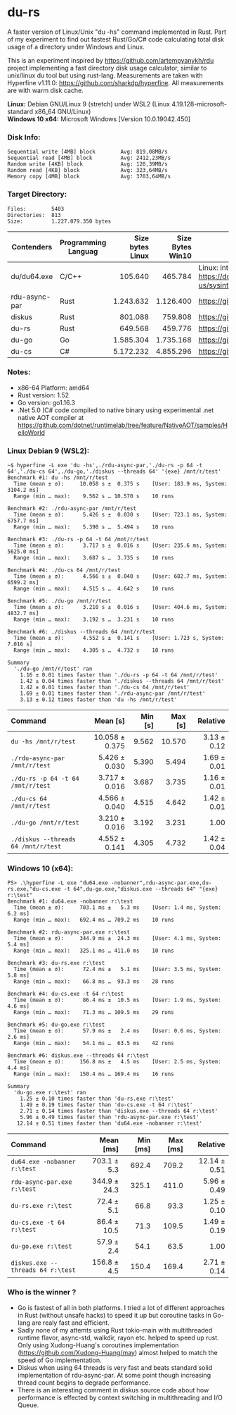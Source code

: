 # du-rs
A faster version of Linux/Unix "du -hs" command implemented in Rust. Part of my experiment to find out fastest Rust/Go/C# code calculating total disk usage of a directory under Windows and Linux.

This is an experiment inspired by https://github.com/artempyanykh/rdu project implementing a fast directory disk usage calculator, similar to unix/linux du tool but using rust-lang. Measurements are taken with Hyperfine v1.11.0: https://github.com/sharkdp/hyperfine. All measurements are with warm disk cache.

**Linux:** Debian GNU/Linux 9 (stretch) under WSL2 (Linux 4.19.128-microsoft-standard x86_64 GNU/Linux)<br/>
**Windows 10 x64:** Microsoft Windows [Version 10.0.19042.450]

### Disk Info:
```
Sequential write [4MB] block        Avg: 819,08MB/s
Sequential read [4MB] block         Avg: 2412,23MB/s
Random write [4KB] block            Avg: 120,39MB/s
Random read [4KB] block             Avg: 323,64MB/s
Memory copy [4MB] block             Avg: 3703,64MB/s
```

### Target Directory:
```
Files:        5403
Directories:  813
Size:         1.227.079.350 bytes
```

|Contenders    | Programming Languag|  Size bytes Linux |  Size Bytes Win10 | Repo|
|----------    | -------------------|  -----------------:| ---------------:|-----|
|du/du64.exe   |  C/C++             |  105.640          |     465.784       | Linux: internal /usr/bin/du, Windows: https://docs.microsoft.com/en-us/sysinternals/downloads/du|
|rdu-async-par |  Rust				|1.243.632			|	1.126.400    	| https://github.com/artempyanykh/rdu|
|diskus        |  Rust				|801.088			|	759.808		 	| https://github.com/sharkdp/diskus  |
|du-rs         |  Rust				|649.568			|	459.776		 	| https://github.com/oyundev/du-rs	 |
|du-go         |  Go				|  1.585.304		|		1.735.168	| https://github.com/oyundev/du-go   |
|du-cs         |  C#				|  5.172.232		|		4.855.296	| https://github.com/oyundev/du-cs   |

### Notes:
 
* x86-64 Platform: amd64<br> 
* Rust version: 1.52<br>
* Go version: go1.16.3<br>
* .Net 5.0 (C# code compiled to native binary using experimental .net native AOT compiler at https://github.com/dotnet/runtimelab/tree/feature/NativeAOT/samples/HelloWorld
 
### Linux Debian 9 (WSL2):
```
~$ hyperfine -L exe 'du -hs',./rdu-async-par,'./du-rs -p 64 -t 64','./du-cs 64',./du-go,'./diskus --threads 64' '{exe} /mnt/r/test'
Benchmark #1: du -hs /mnt/r/test
  Time (mean ± σ):     10.058 s ±  0.375 s    [User: 183.9 ms, System: 3104.2 ms]
  Range (min … max):    9.562 s … 10.570 s    10 runs

Benchmark #2: ./rdu-async-par /mnt/r/test
  Time (mean ± σ):      5.426 s ±  0.030 s    [User: 723.1 ms, System: 6757.7 ms]
  Range (min … max):    5.390 s …  5.494 s    10 runs

Benchmark #3: ./du-rs -p 64 -t 64 /mnt/r/test
  Time (mean ± σ):      3.717 s ±  0.016 s    [User: 235.6 ms, System: 5625.0 ms]
  Range (min … max):    3.687 s …  3.735 s    10 runs

Benchmark #4: ./du-cs 64 /mnt/r/test
  Time (mean ± σ):      4.566 s ±  0.040 s    [User: 682.7 ms, System: 6599.2 ms]
  Range (min … max):    4.515 s …  4.642 s    10 runs

Benchmark #5: ./du-go /mnt/r/test
  Time (mean ± σ):      3.210 s ±  0.016 s    [User: 404.6 ms, System: 4832.7 ms]
  Range (min … max):    3.192 s …  3.231 s    10 runs

Benchmark #6: ./diskus --threads 64 /mnt/r/test
  Time (mean ± σ):      4.552 s ±  0.141 s    [User: 1.723 s, System: 7.016 s]
  Range (min … max):    4.305 s …  4.732 s    10 runs

Summary
  './du-go /mnt/r/test' ran
    1.16 ± 0.01 times faster than './du-rs -p 64 -t 64 /mnt/r/test'
    1.42 ± 0.04 times faster than './diskus --threads 64 /mnt/r/test'
    1.42 ± 0.01 times faster than './du-cs 64 /mnt/r/test'
    1.69 ± 0.01 times faster than './rdu-async-par /mnt/r/test'
    3.13 ± 0.12 times faster than 'du -hs /mnt/r/test'
```    
| Command | Mean [s] | Min [s] | Max [s] | Relative |
|:---|---:|---:|---:|---:|
| `du -hs /mnt/r/test` | 10.058 ± 0.375 | 9.562 | 10.570 | 3.13 ± 0.12 |
| `./rdu-async-par /mnt/r/test` | 5.426 ± 0.030 | 5.390 | 5.494 | 1.69 ± 0.01 |
| `./du-rs -p 64 -t 64 /mnt/r/test` | 3.717 ± 0.016 | 3.687 | 3.735 | 1.16 ± 0.01 |
| `./du-cs 64 /mnt/r/test` | 4.566 ± 0.040 | 4.515 | 4.642 | 1.42 ± 0.01 |
| `./du-go /mnt/r/test` | 3.210 ± 0.016 | 3.192 | 3.231 | 1.00 |
| `./diskus --threads 64 /mnt/r/test` | 4.552 ± 0.141 | 4.305 | 4.732 | 1.42 ± 0.04 |

### Windows 10 (x64):
```
PS> .\hyperfine -L exe "du64.exe -nobanner",rdu-async-par.exe,du-rs.exe,"du-cs.exe -t 64",du-go.exe,"diskus.exe --threads 64" "{exe} r:\test"
Benchmark #1: du64.exe -nobanner r:\test
  Time (mean ± σ):     703.1 ms ±   5.3 ms    [User: 1.4 ms, System: 6.2 ms]
  Range (min … max):   692.4 ms … 709.2 ms    10 runs

Benchmark #2: rdu-async-par.exe r:\test
  Time (mean ± σ):     344.9 ms ±  24.3 ms    [User: 4.1 ms, System: 5.4 ms]
  Range (min … max):   325.1 ms … 411.0 ms    10 runs

Benchmark #3: du-rs.exe r:\test
  Time (mean ± σ):      72.4 ms ±   5.1 ms    [User: 3.5 ms, System: 5.8 ms]
  Range (min … max):    66.8 ms …  93.3 ms    28 runs

Benchmark #4: du-cs.exe -t 64 r:\test
  Time (mean ± σ):      86.4 ms ±  10.5 ms    [User: 1.9 ms, System: 4.6 ms]
  Range (min … max):    71.3 ms … 109.5 ms    29 runs

Benchmark #5: du-go.exe r:\test
  Time (mean ± σ):      57.9 ms ±   2.4 ms    [User: 0.6 ms, System: 2.6 ms]
  Range (min … max):    54.1 ms …  63.5 ms    42 runs

Benchmark #6: diskus.exe --threads 64 r:\test
  Time (mean ± σ):     156.8 ms ±   4.5 ms    [User: 2.5 ms, System: 4.4 ms]
  Range (min … max):   150.4 ms … 169.4 ms    16 runs

Summary
  'du-go.exe r:\test' ran
    1.25 ± 0.10 times faster than 'du-rs.exe r:\test'
    1.49 ± 0.19 times faster than 'du-cs.exe -t 64 r:\test'
    2.71 ± 0.14 times faster than 'diskus.exe --threads 64 r:\test'
    5.96 ± 0.49 times faster than 'rdu-async-par.exe r:\test'
   12.14 ± 0.51 times faster than 'du64.exe -nobanner r:\test'
```
| Command | Mean [ms] | Min [ms] | Max [ms] | Relative |
|:---|---:|---:|---:|---:|
| `du64.exe -nobanner r:\test` | 703.1 ± 5.3 | 692.4 | 709.2 | 12.14 ± 0.51 |
| `rdu-async-par.exe r:\test` | 344.9 ± 24.3 | 325.1 | 411.0 | 5.96 ± 0.49 |
| `du-rs.exe r:\test` | 72.4 ± 5.1 | 66.8 | 93.3 | 1.25 ± 0.10 |
| `du-cs.exe -t 64 r:\test` | 86.4 ± 10.5 | 71.3 | 109.5 | 1.49 ± 0.19 |
| `du-go.exe r:\test` | 57.9 ± 2.4 | 54.1 | 63.5 | 1.00 |
| `diskus.exe --threads 64 r:\test` | 156.8 ± 4.5 | 150.4 | 169.4 | 2.71 ± 0.14 |

### Who is the winner ?

* Go is fastest of all in both platforms. I tried a lot of different approaches in Rust (without unsafe hacks) to speed it up but coroutine tasks in Go-lang are realy fast and efficient.<br>
* Sadly none of my attemts using Rust tokio-main with multithreaded runtime flavor, async-std, walkdir, rayon etc. helped to speed up rust. Only using Xudong-Huang's coroutines implementation (https://github.com/Xudong-Huang/may) almost helped to match the speed of Go implementation.<br>
* Diskus when using 64 threads is very fast and beats standard solid implementation of rdu-async-par. At some point though increasing thread count begins to degrade performance.<br>
* There is an interesting comment in diskus source code about how performance is effected by context switching in multithreading and I/O Queue. 
<br>
